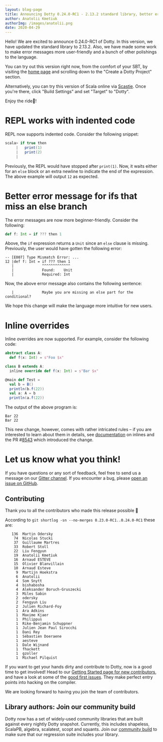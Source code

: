 ```yaml
---
layout: blog-page
title: Announcing Dotty 0.24.0-RC1 - 2.13.2 standard library, better error messages and more
author: Anatolii Kmetiuk
authorImg: /images/anatolii.png
date: 2020-04-29
---
```


Hello! We are excited to announce 0.24.0-RC1 of Dotty. In this version, we have updated the standard library to 2.13.2. Also, we have made some work to make error messages more user-friendly and a bunch of other polishings to the language.

You can try out this version right now, from the comfort of your SBT, by visiting the [home page](https://dotty.epfl.ch/) and scrolling down to the "Create a Dotty Project" section.

Alternatively, you can try this version of Scala online via [Scastie](https://scastie.scala-lang.org/). Once you're there, click "Build Settings" and set "Target" to "Dotty".

Enjoy the ride🚀!

<!--more-->
# REPL works with indented code
REPL now supports indented code. Consider the following snippet:

```scala
scala> if true then
     |   print(1)
     |   print(2)
     |
```

Previously, the REPL would have stopped after `print(1)`. Now, it waits either for an `else` block or an extra newline to indicate the end of the expression. The above example will output `12` as expected.

# Better error message for ifs that miss an else branch
The error messages are now more beginner-friendly. Consider the following:

```scala
def f: Int = if ??? then 1
```

Above, the `if` expression returns a `Unit` since an `else` clause is missing. Previously, the user would have gotten the following error:

```
-- [E007] Type Mismatch Error: ...
12 |def f: Int = if ??? then 1
   |             ^^^^^^^^^^^^^
   |             Found:    Unit
   |             Required: Int
```

Now, the above error message also contains the following sentence:

```
   |             Maybe you are missing an else part for the conditional?
```

We hope this change will make the language more intuitive for new users.

# Inline overrides
Inline overrides are now supported. For example, consider the following code:

```scala
abstract class A:
  def f(x: Int) = s"Foo $x"

class B extends A:
  inline override def f(x: Int) = s"Bar $x"

@main def Test =
  val b = B()
  println(b.f(22))
  val a: A = b
  println(a.f(22))
```

The output of the above program is:

```
Bar 22
Bar 22
```

This new change, however, comes with rather intricated rules – if you are interested to learn about them in details, see [documentation](https://dotty.epfl.ch/docs/reference/metaprogramming/inline.html#rules-for-overriding) on inlines and the PR #[8543](https://github.com/lampepfl/dotty/pull/8543/files) which introduced the change.

# Let us know what you think!

If you have questions or any sort of feedback, feel free to send us a message on our
[Gitter channel](https://gitter.im/lampepfl/dotty). If you encounter a bug, please
[open an issue on GitHub](https://github.com/lampepfl/dotty/issues/new).

## Contributing

Thank you to all the contributors who made this release possible 🎉

According to `git shortlog -sn --no-merges 0.23.0-RC1..0.24.0-RC1` these are:

```
   136  Martin Odersky
    74  Nicolas Stucki
    37  Guillaume Martres
    33  Robert Stoll
    22  Liu Fengyun
    19  Anatolii Kmetiuk
    16  Arnaud ESTEVE
    15  Olivier Blanvillain
    10  Arnaud Esteve
     9  Martijn Hoekstra
     6  Anatolii
     4  Som Snytt
     4  bishabosha
     4  Aleksander Boruch-Gruszecki
     3  Miles Sabin
     2  odersky
     2  Fengyun Liu
     2  Julien Richard-Foy
     1  Ara Adkins
     1  Maxime Kjaer
     1  Philippus
     1  Rike-Benjamin Schuppner
     1  Julien Jean Paul Sirocchi
     1  Dani Rey
     1  Sébastien Doeraene
     1  aesteve
     1  Dale Wijnand
     1  fhackett
     1  gzoller
     1  Michael Pilquist
```

If you want to get your hands dirty and contribute to Dotty, now is a good time to get involved!
Head to our [Getting Started page for new contributors](https://dotty.epfl.ch/docs/contributing/getting-started.html),
and have a look at some of the [good first issues](https://github.com/lampepfl/dotty/issues?q=is%3Aissue+is%3Aopen+label%3Aexp%3Anovice).
They make perfect entry points into hacking on the compiler.

We are looking forward to having you join the team of contributors.

## Library authors: Join our community build

Dotty now has a set of widely-used community libraries that are built against every nightly Dotty
snapshot. Currently, this includes shapeless, ScalaPB, algebra, scalatest, scopt and squants.
Join our [community build](https://github.com/lampepfl/dotty/tree/main/community-build)
to make sure that our regression suite includes your library.

[Scastie]: https://scastie.scala-lang.org/?target=dotty

[@odersky]: https://github.com/odersky
[@DarkDimius]: https://github.com/DarkDimius
[@smarter]: https://github.com/smarter
[@felixmulder]: https://github.com/felixmulder
[@nicolasstucki]: https://github.com/nicolasstucki
[@liufengyun]: https://github.com/liufengyun
[@OlivierBlanvillain]: https://github.com/OlivierBlanvillain
[@biboudis]: https://github.com/biboudis
[@allanrenucci]: https://github.com/allanrenucci
[@Blaisorblade]: https://github.com/Blaisorblade
[@Duhemm]: https://github.com/Duhemm
[@AleksanderBG]: https://github.com/AleksanderBG
[@milessabin]: https://github.com/milessabin
[@anatoliykmetyuk]: https://github.com/anatoliykmetyuk
